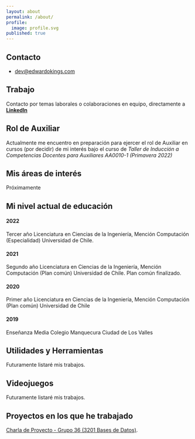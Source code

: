 ```yaml
---
layout: about
permalink: /about/
profile:
  image: profile.svg
published: true
---
```


## Contacto

* [dev@edwardokings.com](mailto:dev@edwardokings.com)

## Trabajo

Contacto por temas laborales o colaboraciones en equipo, directamente a [**LinkedIn**](https://www.linkedin.com/in/edwardo-kings/)

## Rol de Auxiliar

Actualmente me encuentro en preparación para ejercer el rol de Auxiliar en cursos (por decidir) de mi interés bajo el curso de *Taller de Inducción a Competencias Docentes para Auxiliares AA0010-1 (Primavera 2022)*

## Mis áreas de interés

Próximamente

## Mi nivel actual de educación

#### 2022
Tercer año Licenciatura en Ciencias de la Ingeniería, Mención Computación (Especialidad) Universidad de Chile.

#### 2021
Segundo año Licenciatura en Ciencias de la Ingeniería, Mención Computación (Plan común) Universidad de Chile. Plan común finalizado.

#### 2020
Primer año Licenciatura en Ciencias de la Ingeniería, Mención Computación (Plan común) Universidad de Chile

#### 2019
Enseñanza Media Colegio Manquecura Ciudad de Los Valles

## Utilidades y Herramientas

Futuramente listaré mis trabajos.

## Videojuegos

Futuramente listaré mis trabajos.

## Proyectos en los que he trabajado

[Charla de Proyecto - Grupo 36 (3201 Bases de Datos)](/web/viewer.html?file=ppt2.pdf#page=1&zoom=page-fit,-70,272). 
